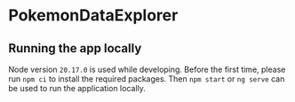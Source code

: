 # PokemonDataExplorer

## Running the app locally

Node version `20.17.0` is used while developing.
Before the first time, please run `npm ci` to install the required packages.
Then `npm start` or `ng serve` can be used to run the application locally.
